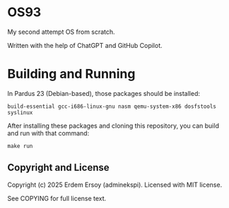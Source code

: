 # OS93
My second attempt OS from scratch.

Written with the help of ChatGPT and GitHub Copilot.

# Building and Running
In Pardus 23 (Debian-based), those packages should be installed:

    build-essential gcc-i686-linux-gnu nasm qemu-system-x86 dosfstools syslinux

After installing these packages and cloning this repository, you can build and run with that command:

    make run

## Copyright and License
Copyright (c) 2025 Erdem Ersoy (adminekspi). Licensed with MIT license.

See COPYING for full license text.
